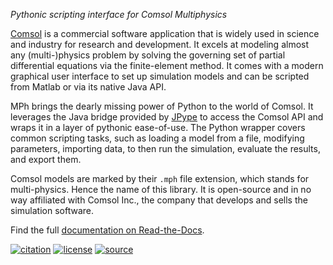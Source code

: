 ﻿*Pythonic scripting interface for Comsol Multiphysics*

[Comsol][comsol] is a commercial software application that is widely
used in science and industry for research and development. It excels
at modeling almost any (multi-)physics problem by solving the governing
set of partial differential equations via the finite-element method.
It comes with a modern graphical user interface to set up simulation
models and can be scripted from Matlab or via its native Java API.

MPh brings the dearly missing power of Python to the world of Comsol.
It leverages the Java bridge provided by [JPype][jpype] to access the
Comsol API and wraps it in a layer of pythonic ease-of-use. The Python
wrapper covers common scripting tasks, such as loading a model from a
file, modifying parameters, importing data, to then run the simulation,
evaluate the results, and export them.

Comsol models are marked by their `.mph` file extension, which stands
for multi-physics. Hence the name of this library. It is open-source
and in no way affiliated with Comsol Inc., the company that develops
and sells the simulation software.

Find the full [documentation on Read-the-Docs][docs].

[comsol]: https://www.comsol.com
[jpype]:  https://pypi.org/project/JPype1
[docs]:   https://mph.readthedocs.io

[![citation](https://zenodo.org/badge/264718959.svg)](https://zenodo.org/badge/latestdoi/264718959)
[![license](https://img.shields.io/badge/License-MIT-green.svg)](https://opensource.org/licenses/MIT)
[![source](https://img.shields.io/github/stars/John-Hennig/MPh?style=social)](https://github.com/John-Hennig/MPh)
